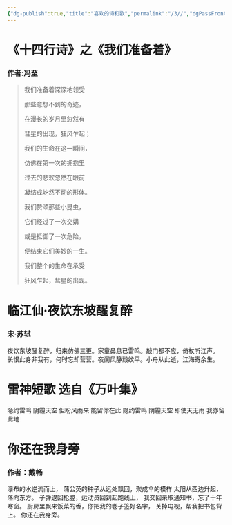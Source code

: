 ```yaml
---
{"dg-publish":true,"title":"喜欢的诗和歌","permalink":"/3//","dgPassFrontmatter":true}
---
```


# 《十四行诗》之《我们准备着》

### 作者:冯至

> 我们准备着深深地领受
> 
> 那些意想不到的奇迹，
> 
> 在漫长的岁月里忽然有
> 
> 彗星的出现，狂风乍起；
> 
> 我们的生命在这一瞬间，
> 
> 仿佛在第一次的拥抱里
> 
> 过去的悲欢忽然在眼前
> 
> 凝结成屹然不动的形体。
> 
> 我们赞颂那些小昆虫，
> 
> 它们经过了一次交媾
> 
> 或是抵御了一次危险，
> 
> 便结束它们美妙的一生。
> 
> 我们整个的生命在承受
> 
> 狂风乍起，彗星的出现。

# 临江仙·夜饮东坡醒复醉

### 宋·苏轼

夜饮东坡醒复醉，归来仿佛三更。家童鼻息已雷鸣。敲门都不应，倚杖听江声。 长恨此身非我有，何时忘却营营。夜阑风静縠纹平。小舟从此逝，江海寄余生。

# 雷神短歌 选自《万叶集》

隐约雷鸣 阴霾天空 但盼风雨来 能留你在此 隐约雷鸣 阴霾天空 即使天无雨 我亦留此地

# 你还在我身旁

### 作者：戴畅

瀑布的水逆流而上， 蒲公英的种子从远处飘回，聚成伞的模样 太阳从西边升起，落向东方。 子弹退回枪膛，运动员回到起跑线上， 我交回录取通知书，忘了十年寒窗。 厨房里飘来饭菜的香，你把我的卷子签好名字， 关掉电视，帮我把书包背上。 你还在我身旁。
